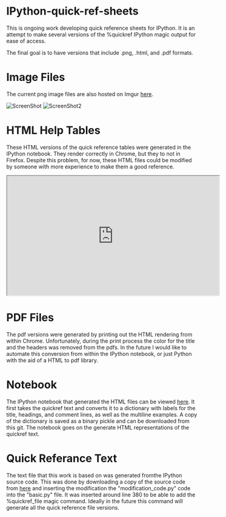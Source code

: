 IPython-quick-ref-sheets
========================

This is ongoing work developing quick reference sheets for IPython.  It is an
attempt to make several versions of the %quickref IPython magic output for ease
of access.

The final goal is to have versions that include .png, .html, and .pdf formats.

Image Files
========================

The current png image files are also hosted on Imgur [here](http://imgur.com/a/gt0jx#0).

![ScreenShot](https://github.com/damontallen/IPython-quick-ref-sheets/raw/master/Basic_Help.png)
![ScreenShot2](https://github.com/damontallen/IPython-quick-ref-sheets/raw/master/Magic_only.png)

HTML Help Tables
========================

These HTML versions of the quick reference tables were generated in the IPython 
notebook. They render correctly in Chrome, but they to not in
Firefox.  Despite this problem, for now, these HTML files could be modified by someone with
more experience to make them a good reference.

<iframe  width="560" height="315" src="https://github.com/damontallen/IPython-quick-ref-sheets/raw/master/HTML_Basic_Help_Table.html"> 
</iframe>

PDF Files
========================

The pdf versions were generated by printing out the HTML rendering from within 
Chrome.  Unfortunately, during the print process the color for the title and the 
headers was removed from the pdfs.  In the future I would like to automate this conversion from within 
the IPython notebook, or just Python with the aid of a HTML to pdf library.


Notebook
========================

The IPython notebook that generated the HTML files can be viewed [here](http://nbviewer.ipython.org/urls/github.com/damontallen/IPython-quick-ref-sheets/raw/master/Qick_ref_with_library.ipynb). It 
first takes the quickref text and converts it to a dictionary with labels for the
title, headings, and comment lines, as well as the multiline examples.  A copy of
the dictionary is saved as a binary pickle and can be downloaded from this git.
The notebook goes on the generate HTML representations of the quickref text.

Quick Referance Text
========================

The text file that this work is based on was generated fromthe IPython source code.  This
was done by downloading a copy of the source code from [here](https://github.com/ipython/ipython/downloads) and inserting the modification 
the "modification_code.py" code into the "basic.py" file.  It was inserted around line 380 to be able to 
add the %quickref_file magic command.  Ideally in the future this command will generate all 
the quick reference file versions.



